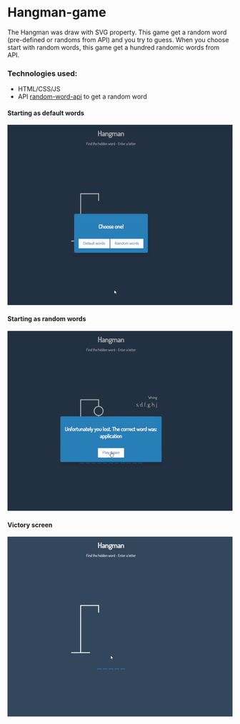 # Hangman-game
 The Hangman was draw with SVG property. This game get a random word (pre-defined or randoms from API) and you try to guess.
 When you choose start with random words, this game get a hundred randomic words from API.


### Technologies used:

- HTML/CSS/JS
- API [random-word-api](https://github.com/RazorSh4rk/random-word-api) to get a random word

#### Starting as default words

![preview gif](https://github.com/kaiopomini/hangman-game/blob/master/img/default-lose.gif)

#### Starting as random words

![preview gif](https://github.com/kaiopomini/hangman-game/blob/master/img/random-lose.gif)

#### Victory screen

![preview gif](https://github.com/kaiopomini/hangman-game/blob/master/img/won.gif)
